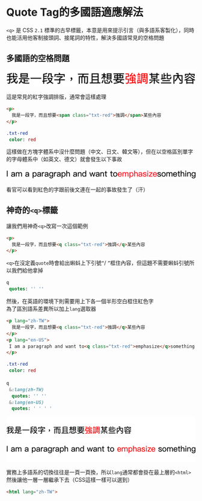 # Quote Tag的多國語適應解法

`<q>` 是 CSS `2.1` 標準的古早標籤，本意是用來提示引言（與多語系客製化），同時也能活用他客制接頭詞、接尾詞的特性，解決多國語常見的空格問題

## 多國語的空格問題

![](https://raw.githubusercontent.com/ianchen0419/notes/master/img/Quote%20Tag的多國語適應解法/01.png)

這是常見的紅字強調排版，通常會這樣處理

```html
<p>
  我是一段字，而且想要<span class="txt-red">強調</span>某些內容
</p>
```

```sass
.txt-red
 color: red
```

這樣做在方塊字體系中沒什麼問題（中文、日文、韓文等），但在以空格區別單字的字母體系中（如英文、德文）就會發生以下事故

![](https://raw.githubusercontent.com/ianchen0419/notes/master/img/Quote%20Tag的多國語適應解法/02.png)

看官可以看到紅色的字跟前後文連在一起的事故發生了（汗）

## 神奇的`<q>`標籤

讓我們用神奇`<q>`改寫一次這個範例

```html
<p>
  我是一段字，而且想要<q class="txt-red">強調</q>某些內容
</p>
```
`<q>`在沒定義`quote`時會給出蝌蚪上下引號`“`/ `”`框住內容，但這題不需要蝌蚪引號所以我們給他拿掉


```sass
q
 quotes: '' ''
```

然後，在英語的環境下則需要用上下各一個半形空白框住紅色字  
為了區別語系差異所以加上`lang`選取器

```html
<p lang="zh-TW">
  我是一段字，而且想要<q class="txt-red">強調</q>某些內容
</p>
<p lang="en-US">
 I am a paragraph and want to<q class="txt-red">emphasize</q>something
</p>
```

```sass
.txt-red
 color: red
 
q
 &:lang(zh-TW)
  quotes: '' ''
 &:lang(en-US)
  quotes: ' ' ' '
```

![](https://raw.githubusercontent.com/ianchen0419/notes/master/img/Quote%20Tag的多國語適應解法/03.png)

實務上多語系的切換往往是一頁一頁換，所以`lang`通常都會掛在最上層的`<html>`然後讓他一層一層繼承下去（CSS這樣一樣可以選到）

```html
<html lang="zh-TW">
```
